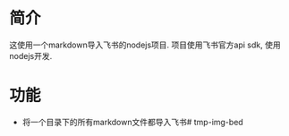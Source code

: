 # 简介
这使用一个markdown导入飞书的nodejs项目.
项目使用飞书官方api sdk, 使用nodejs开发.

# 功能
- 将一个目录下的所有markdown文件都导入飞书# tmp-img-bed
